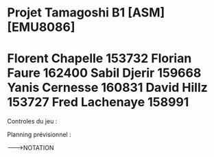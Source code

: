 Projet Tamagoshi  B1   [ASM] [EMU8086]
=============
Florent Chapelle 153732
Florian Faure 162400
Sabil Djerir 159668
Yanis Cernesse 160831
David Hillz 153727
Fred Lachenaye 158991
=============
Controles du jeu :



Planning prévisionnel : 




--->NOTATION


